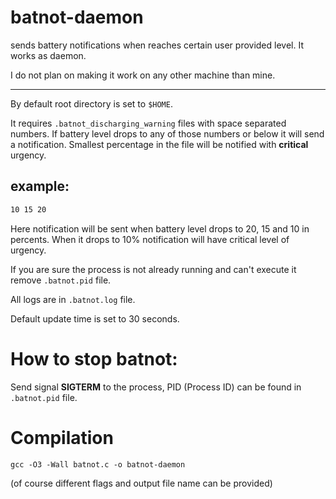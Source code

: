 # batnot-daemon

sends battery notifications when reaches certain user provided level.  It works as daemon.

I do not plan on making it work on any other machine than mine.

---

By default root directory is set to `$HOME`.

It requires `.batnot_discharging_warning` files with space separated numbers. If battery level drops to any of those numbers or below it will send a notification. Smallest percentage in the file will be notified with **critical** urgency. 

## example:
```.txt
10 15 20
```
Here notification will be sent when battery level drops to 20, 15 and 10 in percents. When it drops to 10% notification will have critical level of urgency.

If you are sure the process is not already running and can't execute it remove `.batnot.pid` file.

All logs are in `.batnot.log` file.

Default update time is set to 30 seconds.

# How to stop batnot:
Send signal **SIGTERM** to the process, PID (Process ID) can be found in `.batnot.pid` file.

# Compilation
```
gcc -O3 -Wall batnot.c -o batnot-daemon
```
(of course different flags and output file name can be provided)
